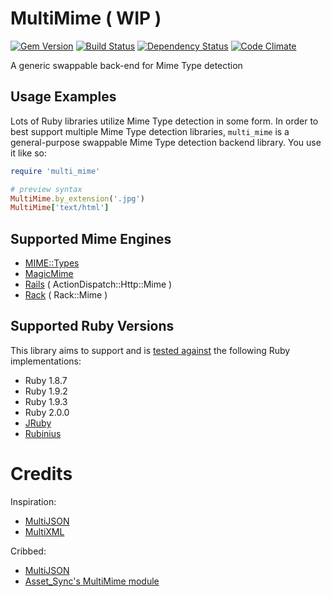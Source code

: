 # MultiMime ( WIP )
[![Gem Version](https://badge.fury.io/rb/multi_mime.png)][gem]
[![Build Status](https://travis-ci.org/karlfreeman/multi_mime.png?branch=master)][travis]
[![Dependency Status](https://gemnasium.com/karlfreeman/multi_mime.png?travis)][gemnasium]
[![Code Climate](https://codeclimate.com/github/karlfreeman/multi_mime.png)][codeclimate]

[gem]: https://rubygems.org/gems/multi_mime
[travis]: http://travis-ci.org/karlfreeman/multi_mime
[gemnasium]: https://gemnasium.com/karlfreeman/multi_mime
[codeclimate]: https://codeclimate.com/github/karlfreeman/multi_mime

A generic swappable back-end for Mime Type detection

## Usage Examples
Lots of Ruby libraries utilize Mime Type detection in some form. In order to best support multiple Mime Type detection libraries, `multi_mime` is a general-purpose swappable Mime Type detection backend library. You
use it like so:

```ruby
require 'multi_mime'

# preview syntax
MultiMime.by_extension('.jpg')
MultiMime['text/html']
```

## Supported Mime Engines

* [MIME::Types](https://github.com/halostatue/mime-types)
* [MagicMime](https://github.com/minad/mimemagic)
* [Rails](http://api.rubyonrails.org/classes/Mime/Type.html) ( ActionDispatch::Http::Mime )
* [Rack](http://rack.rubyforge.org/doc/Rack/Mime.html) ( Rack::Mime )


## Supported Ruby Versions
This library aims to support and is [tested against][travis] the following Ruby
implementations:

* Ruby 1.8.7
* Ruby 1.9.2
* Ruby 1.9.3
* Ruby 2.0.0
* [JRuby][]
* [Rubinius][]

[jruby]: http://www.jruby.org/
[rubinius]: http://rubini.us/


# Credits

Inspiration:

- [MultiJSON](https://github.com/intridea/multi_json)
- [MultiXML](https://github.com/sferik/multi_xml)

Cribbed:

- [MultiJSON](https://github.com/intridea/multi_json)
- [Asset_Sync's MultiMime module](https://github.com/rumblelabs/asset_sync/commit/9333bd01ae1a7cf2ffa046b8390fbc4165c38030)
